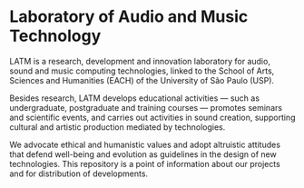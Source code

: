 # Laboratory of Audio and Music Technology

LATM is a research, development and innovation laboratory for audio, sound and music computing technologies, linked to the School of Arts, Sciences and Humanities (EACH) of the University of São Paulo (USP).

Besides research, LATM develops educational activities — such as undergraduate, postgraduate and training courses — promotes seminars and scientific events, and carries out activities in sound creation, supporting cultural and artistic production mediated by technologies.

We advocate ethical and humanistic values and adopt altruistic attitudes that defend well-being and evolution as guidelines in the design of new technologies. This repository is a point of information about our projects and for distribution of developments.

